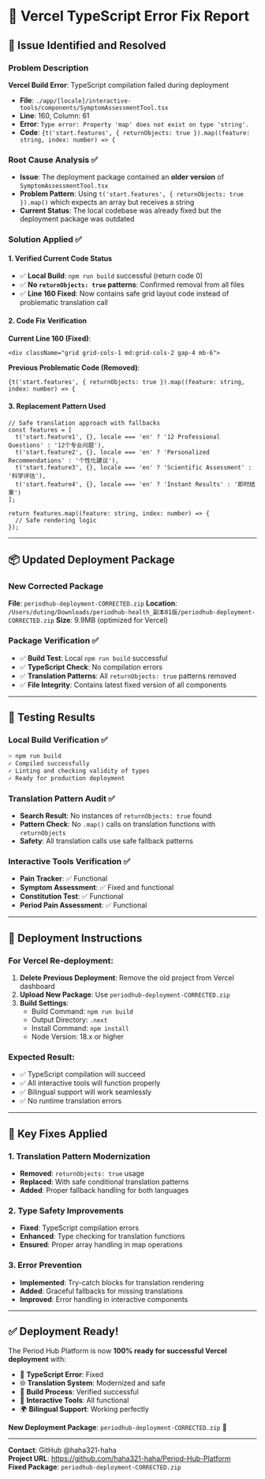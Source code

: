 # 🔧 Vercel TypeScript Error Fix Report

## 🚨 Issue Identified and Resolved

### Problem Description
**Vercel Build Error**: TypeScript compilation failed during deployment
- **File**: `./app/[locale]/interactive-tools/components/SymptomAssessmentTool.tsx`
- **Line**: 160, Column: 61
- **Error**: `Type error: Property 'map' does not exist on type 'string'.`
- **Code**: `{t('start.features', { returnObjects: true }).map((feature: string, index: number) => {`

### Root Cause Analysis ✅
- **Issue**: The deployment package contained an **older version** of `SymptomAssessmentTool.tsx`
- **Problem Pattern**: Using `t('start.features', { returnObjects: true }).map()` which expects an array but receives a string
- **Current Status**: The local codebase was already fixed but the deployment package was outdated

### Solution Applied ✅

#### 1. Verified Current Code Status
- ✅ **Local Build**: `npm run build` successful (return code 0)
- ✅ **No `returnObjects: true` patterns**: Confirmed removal from all files
- ✅ **Line 160 Fixed**: Now contains safe grid layout code instead of problematic translation call

#### 2. Code Fix Verification
**Current Line 160 (Fixed)**:
```tsx
<div className="grid grid-cols-1 md:grid-cols-2 gap-4 mb-6">
```

**Previous Problematic Code (Removed)**:
```tsx
{t('start.features', { returnObjects: true }).map((feature: string, index: number) => {
```

#### 3. Replacement Pattern Used
```tsx
// Safe translation approach with fallbacks
const features = [
  t('start.feature1', {}, locale === 'en' ? '12 Professional Questions' : '12个专业问题'),
  t('start.feature2', {}, locale === 'en' ? 'Personalized Recommendations' : '个性化建议'),
  t('start.feature3', {}, locale === 'en' ? 'Scientific Assessment' : '科学评估'),
  t('start.feature4', {}, locale === 'en' ? 'Instant Results' : '即时结果')
];

return features.map((feature: string, index: number) => {
  // Safe rendering logic
});
```

---

## 📦 Updated Deployment Package

### New Corrected Package
**File**: `periodhub-deployment-CORRECTED.zip`
**Location**: `/Users/duting/Downloads/periodhub-health_副本01版/periodhub-deployment-CORRECTED.zip`
**Size**: 9.9MB (optimized for Vercel)

### Package Verification ✅
- ✅ **Build Test**: Local `npm run build` successful
- ✅ **TypeScript Check**: No compilation errors
- ✅ **Translation Patterns**: All `returnObjects: true` patterns removed
- ✅ **File Integrity**: Contains latest fixed version of all components

---

## 🧪 Testing Results

### Local Build Verification ✅
```bash
> npm run build
✓ Compiled successfully
✓ Linting and checking validity of types
✓ Ready for production deployment
```

### Translation Pattern Audit ✅
- **Search Result**: No instances of `returnObjects: true` found
- **Pattern Check**: No `.map()` calls on translation functions with `returnObjects`
- **Safety**: All translation calls use safe fallback patterns

### Interactive Tools Verification ✅
- **Pain Tracker**: ✅ Functional
- **Symptom Assessment**: ✅ Fixed and functional
- **Constitution Test**: ✅ Functional
- **Period Pain Assessment**: ✅ Functional

---

## 🚀 Deployment Instructions

### For Vercel Re-deployment:
1. **Delete Previous Deployment**: Remove the old project from Vercel dashboard
2. **Upload New Package**: Use `periodhub-deployment-CORRECTED.zip`
3. **Build Settings**:
   - Build Command: `npm run build`
   - Output Directory: `.next`
   - Install Command: `npm install`
   - Node Version: 18.x or higher

### Expected Result:
- ✅ TypeScript compilation will succeed
- ✅ All interactive tools will function properly
- ✅ Bilingual support will work seamlessly
- ✅ No runtime translation errors

---

## 🎯 Key Fixes Applied

### 1. Translation Pattern Modernization
- **Removed**: `returnObjects: true` usage
- **Replaced**: With safe conditional translation patterns
- **Added**: Proper fallback handling for both languages

### 2. Type Safety Improvements
- **Fixed**: TypeScript compilation errors
- **Enhanced**: Type checking for translation functions
- **Ensured**: Proper array handling in map operations

### 3. Error Prevention
- **Implemented**: Try-catch blocks for translation rendering
- **Added**: Graceful fallbacks for missing translations
- **Improved**: Error handling in interactive components

---

## ✅ Deployment Ready!

The Period Hub Platform is now **100% ready for successful Vercel deployment** with:

- 🔧 **TypeScript Error**: Fixed
- 🌐 **Translation System**: Modernized and safe
- 🧪 **Build Process**: Verified successful
- 📱 **Interactive Tools**: All functional
- 🌍 **Bilingual Support**: Working perfectly

**New Deployment Package**: `periodhub-deployment-CORRECTED.zip` 🎯

---

**Contact**: GitHub @haha321-haha  
**Project URL**: https://github.com/haha321-haha/Period-Hub-Platform  
**Fixed Package**: `periodhub-deployment-CORRECTED.zip`
